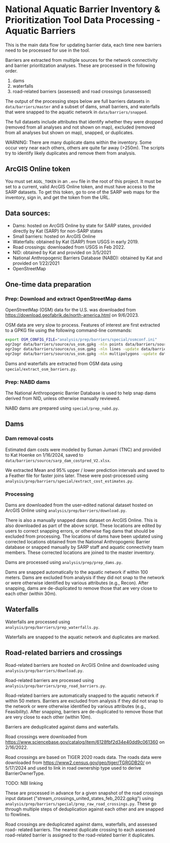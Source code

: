 # National Aquatic Barrier Inventory & Prioritization Tool Data Processing - Aquatic Barriers

This is the main data flow for updating barrier data, each time new barriers need to be processed for use in the tool.

Barriers are extracted from multiple sources for the network connectivity and barrier prioritization analyses.
These are processed in the following order.

1. dams
2. waterfalls
3. road-related barriers (assessed) and road crossings (unassessed)

The output of the processing steps below are full barriers datasets in `data/barriers/master` and a subset of dams, small barriers, and waterfalls that were snapped to the aquatic network in `data/barriers/snapped`.

The full datasets include attributes that identify whether they were dropped (removed from all analyses and not shown on map), excluded (removed from all analyses but shown on map), snapped, or duplicates.

WARNING:
There are many duplicate dams within the inventory. Some occur very near each others, others are quite far away (>250m). The scripts try to identify likely duplicates and remove them from analysis.

## ArcGIS Online token

You must set `AGOL_TOKEN` in an `.env` file in the root of this project. It must be set to a current, valid ArcGIS Online token, and must have access to the SARP datasets. To get this token, go to one of the SARP web maps for the inventory, sign in, and get the token from the URL.

## Data sources:

- Dams: hosted on ArcGIS Online by state for SARP states, provided directly by Kat (SARP) for non-SARP states
- Small barriers: hosted on ArcGIS Online
- Waterfalls: obtained by Kat (SARP) from USGS in early 2019.
- Road crossings: downloaded from USGS in Feb 2022.
- NID: obtained by Kat and provided on 3/5/2021
- National Anthropogenic Barriers Database (NABD): obtained by Kat and provided on 1/22/2021
- OpenStreetMap

## One-time data preparation

### Prep: Download and extract OpenStreetMap dams

OpenStreetMap (OSM) data for the U.S. was downloaded from https://download.geofabrik.de/north-america.html on 9/6/2023.

OSM data are very slow to process. Features of interest are first extracted to a GPKG file using the following command-line commands:

```bash
export OSM_CONFIG_FILE="analysis/prep/barriers/special/osmconf.ini"
ogr2ogr data/barriers/source/us_osm.gpkg -nln points data/barriers/source/us-latest.osm.pbf -sql "SELECT * from points WHERE \"waterway\" in ('waterfall', 'dam', 'weir', 'fish_pass')"
ogr2ogr data/barriers/source/us_osm.gpkg -nln lines -update data/barriers/source/us-latest.osm.pbf -sql "SELECT * from lines WHERE \"waterway\" in ('dam', 'weir', 'fish_pass')"
ogr2ogr data/barriers/source/us_osm.gpkg -nln multipolygons -update data/barriers/source/us-latest.osm.pbf -sql "SELECT * from multipolygons WHERE \"waterway\" in ('dam', 'weir', 'fish_pass')"
```

Dams and waterfalls are extracted from OSM data using `special/extract_osm_barriers.py`.

### Prep: NABD dams

The National Anthropogenic Barrier Database is used to help snap dams derived
from NID, unless otherwise manually reviewed.

NABD dams are prepared using `special/prep_nabd.py`.

## Dams

### Dam removal costs

Estimated dam costs were modeled by Suman Jumani (TNC) and provided to Kat Hoenke on 1/16/2024,
saved to `data/barriers/source/sarp_dam_costpred_V2.xlsx`.

We extracted Mean and 95% upper / lower prediction intervals and saved to a Feather file for faster joins later.
These were post-processed using `analysis/prep/barriers/special/extract_cost_estimates.py`.

### Processing

Dams are downloaded from the user-edited national dataset hosted
on ArcGIS Online using `analysis/prep/barriers/download.py`.

There is also a manually snapped dams dataset on ArcGIS Online. This is also
downloaded as part of the above script. These locations are edited by users to
correct snapping errors, or otherwise flag dams that should be excluded from
processing. The locations of dams have been updated using corrected locations
obtained from the National Anthropogenic Barrier database or snapped manually by
SARP staff and aquatic connectivity team members. These corrected locations are
joined to the master inventory.

Dams are processed using `analysis/prep/prep_dams.py`.

Dams are snapped automatically to the aquatic network if within 100 meters. Dams
are excluded from analysis if they did not snap to the network or were otherwise
identified by various attributes (e.g., Recon). After snapping, dams are
de-duplicated to remove those that are very close to each other (within 30m).

## Waterfalls

Waterfalls are processed using `analysis/prep/barriers/prep_waterfalls.py`.

Waterfalls are snapped to the aquatic network and duplicates are marked.

## Road-related barriers and crossings

Road-related barriers are hosted on ArcGIS Online and downloaded using `analysis/prep/barriers/download.py`.

Road-related barriers are processed using `analysis/prep/barriers/prep_road_barriers.py`.

Road-related barriers are automatically snapped to the aquatic network if within 50
meters. Barriers are excluded from analysis if they did not snap to the network
or were otherwise identified by various attributes (e.g., Feasibility). After
snapping, barriers are de-duplicated to remove those that are very close to each
other (within 10m).

Barriers are deduplicated against dams and waterfalls.

Road crossings were downloaded from https://www.sciencebase.gov/catalog/item/6128fbf2d34e40dd9c061360 on 2/16/2022.

Road crossings are based on TIGER 2020 roads data. The roads data were downloaded
from https://www2.census.gov/geo/tiger/TGRGDB20/ on 5/17/2024 and used to link
in road ownership type used to derive BarrierOwnerType.

TODO: NBI linking

These are processed in advance for a given snapshot of the road crossings input
dataset ("stream_crossings_united_states_feb_2022.gpkg") using
`analysis/prep/barriers/special/prep_raw_road_crossings.py`. These go through
multiple steps of deduplication against each other and are snapped to flowlines.

Road crossings are deduplicated against dams, waterfalls, and assessed road-
related barriers. The nearest duplicate crossing to each assessed road-related
barrier is assigned to the road-related barrier it duplicates.

